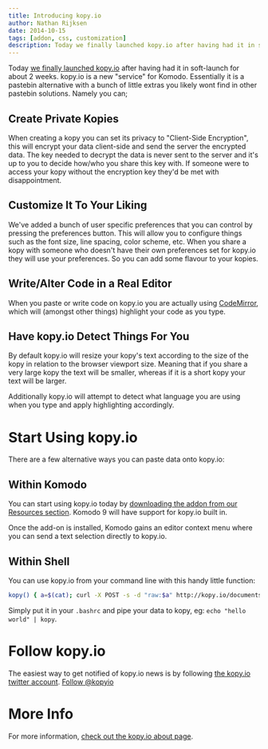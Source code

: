 ```yaml
---
title: Introducing kopy.io
author: Nathan Rijksen
date: 2014-10-15
tags: [addon, css, customization]
description: Today we finally launched kopy.io after having had it in soft-launch for about 2 weeks. kopy.io is a new "service" for Komodo. Essentially it is a pastebin alternative with a bunch of little extras you likely wont find in other pastebin solutions.
---
```


Today [we finally launched kopy.io][0] after having had it in soft-launch for about 2
weeks. kopy.io is a new "service" for Komodo. Essentially it is a pastebin
alternative with a bunch of little extras you likely wont find in other pastebin
solutions. Namely you can;

## Create Private Kopies

When creating a kopy you can set its privacy to "Client-Side Encryption", this
will encrypt your data client-side and send the server the encrypted data. The
key needed to decrypt the data is never sent to the server and it's up to you
to decide how/who you share this key with. If someone were to access your kopy
without the encryption key they'd be met with disappointment.

## Customize It To Your Liking

We've added a bunch of user specific preferences that you can control by pressing
the preferences button. This will allow you to configure things such as the
font size, line spacing, color scheme, etc. When you share a kopy with someone
who doesn't have their own preferences set for kopy.io they will use your
preferences. So you can add some flavour to your kopies.

## Write/Alter Code in a Real Editor

When you paste or write code on kopy.io you are actually using
[CodeMirror](http://codemirror.net/), which will (amongst other things) highlight
your code as you type.

## Have kopy.io Detect Things For You

By default kopy.io will resize your kopy's text according to the size of the
kopy in relation to the browser viewport size. Meaning that if you share a very
large kopy the text will be smaller, whereas if it is a short kopy your text will
be larger.

Additionally kopy.io will attempt to detect what language you are using when you
type and apply highlighting accordingly.

# Start Using kopy.io

There are a few alternative ways you can paste data onto kopy.io:

## Within Komodo

You can start using kopy.io today by [downloading the addon from our Resources section][1].
Komodo 9 will have support for kopy.io built in.

Once the add-on is installed, Komodo gains an editor context menu where you can
send a text selection directly to kopy.io.

## Within Shell

You can use kopy.io from your command line with this handy little function:

```bash
kopy() { a=$(cat); curl -X POST -s -d "raw:$a" http://kopy.io/documents | awk -F '"' '{print "http://kopy.io/"$4}'; }
```

Simply put it in your `.bashrc` and pipe your data to kopy, eg: `echo "hello world" | kopy`.

# Follow kopy.io

The easiest way to get notified of kopy.io news is by following [the kopy.io twitter
account][2]. <a href="https://twitter.com/kopyio" class="twitter-follow-button" data-show-count="false" data-size="large">Follow @kopyio</a>

# More Info

For more information, [check out the kopy.io about page][3].

   [0]: http://kopy.io/
   [1]: http://komodoide.com/resources/addons/komodo--kopyiointegration/
   [2]: https://twitter.com/kopyio
   [3]: http://kopy.io/about.md
